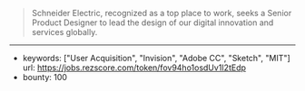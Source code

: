 >Schneider Electric, recognized as a top place to work, seeks a  Senior Product Designer to lead the design of our digital innovation and services globally.
------
- keywords: ["User Acquisition", "Invision", "Adobe CC", "Sketch", "MIT"]
url: https://jobs.rezscore.com/token/fov94ho1osdUv1I2tEdp
- bounty: 100
